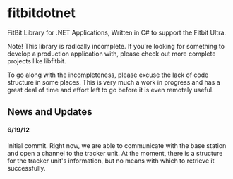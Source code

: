 fitbitdotnet
============

FitBit Library for .NET Applications, Written in C# to support the Fitbit Ultra.

Note! This library is radically incomplete. If you're looking for something to develop
a production application with, please check out more complete projects like libfitbit.

To go along with the incompleteness, please excuse the lack of code structure in some
places. This is very much a work in progress and has a great deal of time and effort
left to go before it is even remotely useful.


News and Updates
----------
#### 6/19/12
Initial commit. Right now, we are able to communicate with the base station and open a
channel to the tracker unit. At the moment, there is a structure for the tracker unit's
information, but no means with which to retrieve it successfully.